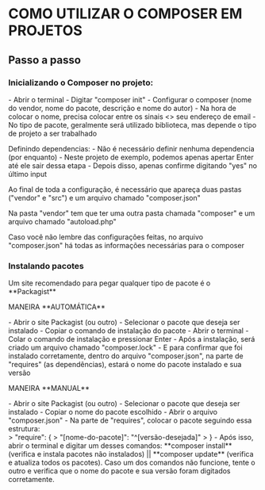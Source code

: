 # COMO UTILIZAR O COMPOSER EM PROJETOS

## Passo a passo

### Inicializando o Composer no projeto:

<p>
- Abrir o terminal 
- Digitar "composer init" 
- Configurar o composer (nome do vendor, nome do pacote, descrição e nome do autor) 
- Na hora de colocar o nome, precisa colocar entre os sinais <> seu endereço de email
- No tipo de pacote, geralmente será utilizado biblioteca, mas depende o tipo de projeto a ser trabalhado
</p>

<p>Definindo dependencias: 
- Não é necessário definir nenhuma dependencia (por enquanto) 
- Neste projeto de exemplo, podemos apenas apertar Enter até ele sair dessa etapa 
- Depois disso, apenas confirme digitando "yes" no último input 
</p>

<p>Ao final de toda a configuração, é necessário que apareça duas pastas ("vendor" e "src") e um arquivo chamado "composer.json"</p>
<p>Na pasta "vendor" tem que ter uma outra pasta chamada "composer" e um arquivo chamado "autoload.php"</p>
<p>Caso você não lembre das configurações feitas, no arquivo "composer.json" há todas as informações necessárias para o composer</p>

### Instalando pacotes

<p>Um site recomendado para pegar qualquer tipo de pacote é o **Packagist**</p>
<p>MANEIRA **AUTOMÁTICA**</p>
<p>
- Abrir o site Packagist (ou outro)
- Selecionar o pacote que deseja ser instalado
- Copiar o comando de instalação do pacote
- Abrir o terminal
- Colar o comando de instalação e pressionar Enter
- Após a instalação, será criado um arquivo chamado "composer.lock"
- E para confirmar que foi instalado corretamente, dentro do arquivo "composer.json", na parte de "requires" (as dependências), estará o nome do pacote instalado e sua versão
</p>

<p>MANEIRA **MANUAL**</p>
<p>
- Abrir o site Packagist (ou outro)
- Selecionar o pacote que deseja ser instalado
- Copiar o nome do pacote escolhido
- Abrir o arquivo "composer.json"
- Na parte de "requires", colocar o pacote seguindo essa estrutura: <br>
> "require": {
>   "[nome-do-pacote]": "^[versão-desejada]"
> }
- Após isso, abrir o terminal e digitar um desses comandos: **composer install** (verifica e instala pacotes não instalados) || **composer update** (verifica e atualiza todos os pacotes). Caso um dos comandos não funcione, tente o outro e verifica que o nome do pacote e sua versão foram digitados corretamente.

</p>